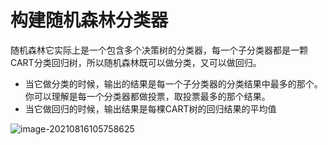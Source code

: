 # 构建随机森林分类器

随机森林它实际上是一个包含多个决策树的分类器，每一个子分类器都是一颗CART分类回归树，所以随机森林既可以做分类，又可以做回归。

- 当它做分类的时候，输出的结果是每一个子分类器的分类结果中最多的那个。你可以理解是每一个分类器都做投票，取投票最多的那个结果。
- 当它做回归的时候，输出结果是每棵CART树的回归结果的平均值

![image-20210816105758625](https://gitee.com/mqsnq30/gitee-table/raw/master/img/20210816105818.png)

